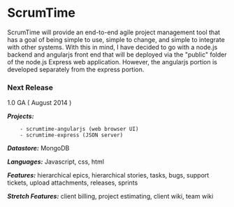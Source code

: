 # ScrumTime

ScrumTime will provide an end-to-end agile project management tool that has a goal of being simple to use, simple
to change, and simple to integrate with other systems.  With this in mind, I have decided to go with a node.js backend 
and angularjs front end that will be deployed via the "public" folder of the node.js Express web application.  However,
the angularjs portion is developed separately from the express portion.

### Next Release

1.0 GA ( August 2014 )

_**Projects:**_ 

		- scrumtime-angularjs (web browser UI)
		- scrumtime-express (JSON server)		

_**Datastore:**_ MongoDB

_**Languages:**_ Javascript, css, html

_**Features:**_ hierarchical epics, hierarchical stories, tasks, bugs, support tickets, upload attachments, releases, sprints

_**Stretch Features:**_ client billing, project estimating, client wiki, team wiki